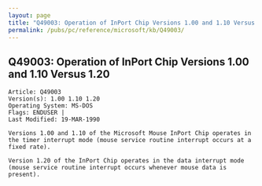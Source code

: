 ```yaml
---
layout: page
title: "Q49003: Operation of InPort Chip Versions 1.00 and 1.10 Versus 1.20"
permalink: /pubs/pc/reference/microsoft/kb/Q49003/
---
```


## Q49003: Operation of InPort Chip Versions 1.00 and 1.10 Versus 1.20

	Article: Q49003
	Version(s): 1.00 1.10 1.20
	Operating System: MS-DOS
	Flags: ENDUSER |
	Last Modified: 19-MAR-1990
	
	Versions 1.00 and 1.10 of the Microsoft Mouse InPort Chip operates in
	the timer interrupt mode (mouse service routine interrupt occurs at a
	fixed rate).
	
	Version 1.20 of the InPort Chip operates in the data interrupt mode
	(mouse service routine interrupt occurs whenever mouse data is
	present).

